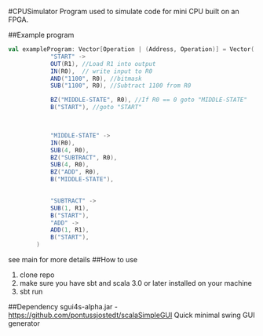 #CPUSimulator
Program used to simulate code for mini CPU built on an FPGA.


##Example program
```scala
val exampleProgram: Vector[Operation | (Address, Operation)] = Vector(
            "START" -> 
            OUT(R1), //Load R1 into output
            IN(R0),  // write input to R0
            AND("1100", R0), //bitmask
            SUB("1100", R0), //Subtract 1100 from R0

            BZ("MIDDLE-STATE", R0), //If R0 == 0 goto "MIDDLE-STATE"
            B("START"), //goto "START"


            
            "MIDDLE-STATE" -> 
            IN(R0),
            SUB(4, R0),
            BZ("SUBTRACT", R0),
            SUB(4, R0),
            BZ("ADD", R0),
            B("MIDDLE-STATE"),

            
            "SUBTRACT" ->
            SUB(1, R1),
            B("START"),
            "ADD" ->
            ADD(1, R1),
            B("START"),
        )
```

see main for more details
##How to use
1. clone repo
2. make sure you have sbt and scala 3.0 or later installed on your machine
3. sbt run

##Dependency
sgui4s-alpha.jar - https://github.com/pontussjostedt/scalaSimpleGUI
Quick minimal swing GUI generator